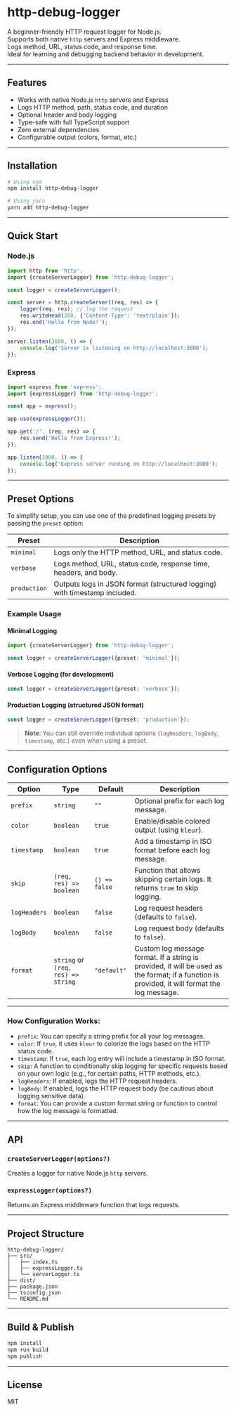 # http-debug-logger

A beginner-friendly HTTP request logger for Node.js.  
Supports both native `http` servers and Express middleware.  
Logs method, URL, status code, and response time.  
Ideal for learning and debugging backend behavior in development.

---

## Features

- Works with native Node.js `http` servers and Express
- Logs HTTP method, path, status code, and duration
- Optional header and body logging
- Type-safe with full TypeScript support
- Zero external dependencies
- Configurable output (colors, format, etc.)

---

## Installation

```bash
# Using npm
npm install http-debug-logger

# Using yarn
yarn add http-debug-logger
```

---

## Quick Start

### Node.js

```ts
import http from 'http';
import {createServerLogger} from 'http-debug-logger';

const logger = createServerLogger();

const server = http.createServer((req, res) => {
    logger(req, res); // log the request
    res.writeHead(200, {'Content-Type': 'text/plain'});
    res.end('Hello from Node!');
});

server.listen(3000, () => {
    console.log('Server is listening on http://localhost:3000');
});
```

### Express

```ts
import express from 'express';
import {expressLogger} from 'http-debug-logger';

const app = express();

app.use(expressLogger());

app.get('/', (req, res) => {
    res.send('Hello from Express!');
});

app.listen(3000, () => {
    console.log('Express server running on http://localhost:3000');
});
```

---

## Preset Options

To simplify setup, you can use one of the predefined logging presets by passing the `preset` option:

| Preset       | Description                                                               |
|--------------|---------------------------------------------------------------------------|
| `minimal`    | Logs only the HTTP method, URL, and status code.                          |
| `verbose`    | Logs method, URL, status code, response time, headers, and body.          |
| `production` | Outputs logs in JSON format (structured logging) with timestamp included. |

### Example Usage

#### Minimal Logging

```ts
import {createServerLogger} from 'http-debug-logger';

const logger = createServerLogger({preset: 'minimal'});
```

#### Verbose Logging (for development)

```ts
const logger = createServerLogger({preset: 'verbose'});
```

#### Production Logging (structured JSON format)

```ts
const logger = createServerLogger({preset: 'production'});
```

> **Note**: You can still override individual options (`logHeaders`, `logBody`, `timestamp`, etc.) even when using a
> preset.
---

## Configuration Options

| Option       | Type                               | Default       | Description                                                                                                                                   |
|--------------|------------------------------------|---------------|-----------------------------------------------------------------------------------------------------------------------------------------------|
| `prefix`     | `string`                           | `""`          | Optional prefix for each log message.                                                                                                         |
| `color`      | `boolean`                          | `true`        | Enable/disable colored output (using `kleur`).                                                                                                |
| `timestamp`  | `boolean`                          | `true`        | Add a timestamp in ISO format before each log message.                                                                                        |
| `skip`       | `(req, res) => boolean`            | `() => false` | Function that allows skipping certain logs. It returns `true` to skip logging.                                                                |
| `logHeaders` | `boolean`                          | `false`       | Log request headers (defaults to `false`).                                                                                                    |
| `logBody`    | `boolean`                          | `false`       | Log request body (defaults to `false`).                                                                                                       |
| `format`     | `string` or `(req, res) => string` | `"default"`   | Custom log message format. If a string is provided, it will be used as the format; if a function is provided, it will format the log message. |

---

### **How Configuration Works**:

- `prefix`: You can specify a string prefix for all your log messages.
- `color`: If `true`, it uses `kleur` to colorize the logs based on the HTTP status code.
- `timestamp`: If `true`, each log entry will include a timestamp in ISO format.
- `skip`: A function to conditionally skip logging for specific requests based on your own logic (e.g., for certain
  paths, HTTP methods, etc.).
- `logHeaders`: If enabled, logs the HTTP request headers.
- `logBody`: If enabled, logs the HTTP request body (be cautious about logging sensitive data).
- `format`: You can provide a custom format string or function to control how the log message is formatted.

---

## API

### `createServerLogger(options?)`

Creates a logger for native Node.js `http` servers.

### `expressLogger(options?)`

Returns an Express middleware function that logs requests.

---

## Project Structure

```
http-debug-logger/
├── src/
│   ├── index.ts
│   ├── expressLogger.ts
│   └── serverLogger.ts
├── dist/
├── package.json
├── tsconfig.json
└── README.md
```

---

## Build & Publish

```bash
npm install
npm run build
npm publish
```

---

## License

MIT

<!-- Author and Contributing sections can be added here -->
